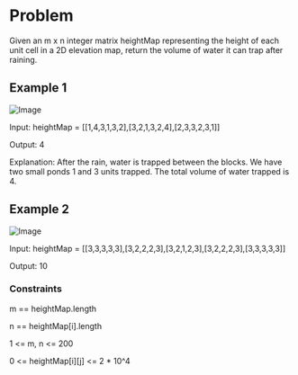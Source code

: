 # Problem

Given an m x n integer matrix heightMap representing the height of each unit cell in a 2D elevation map, return the volume of water it can trap after raining. 

## Example 1

![Image](https://assets.leetcode.com/uploads/2021/04/08/trap1-3d.jpg)

Input: heightMap = [[1,4,3,1,3,2],[3,2,1,3,2,4],[2,3,3,2,3,1]]

Output: 4

Explanation: After the rain, water is trapped between the blocks. We have two small ponds 1 and 3 units trapped. The total volume of water trapped is 4.

## Example 2

![Image](https://assets.leetcode.com/uploads/2021/04/08/trap2-3d.jpg)

Input: heightMap = [[3,3,3,3,3],[3,2,2,2,3],[3,2,1,2,3],[3,2,2,2,3],[3,3,3,3,3]]

Output: 10

### Constraints

m == heightMap.length

n == heightMap[i].length

1 <= m, n <= 200

0 <= heightMap[i][j] <= 2 * 10^4
